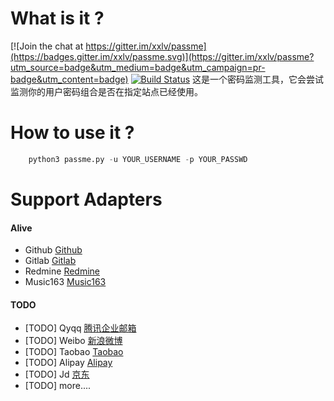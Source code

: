 # What is it ?

[![Join the chat at https://gitter.im/xxlv/passme](https://badges.gitter.im/xxlv/passme.svg)](https://gitter.im/xxlv/passme?utm_source=badge&utm_medium=badge&utm_campaign=pr-badge&utm_content=badge)
[![Build Status](https://travis-ci.org/xxlv/passme.svg?branch=master)](https://travis-ci.org/xxlv/passme)
这是一个密码监测工具，它会尝试监测你的用户密码组合是否在指定站点已经使用。
# How to use it ?

```  python
    python3 passme.py -u YOUR_USERNAME -p YOUR_PASSWD
```

# Support Adapters


#### Alive  

- Github  [Github](https://github.com)
- Gitlab  [Gitlab](https://gitlab.com/users/sign_in)
- Redmine [Redmine](http://www.redmine.org/)
- Music163 [Music163](http://music.163.com)




#### TODO  

- [TODO] Qyqq [腾讯企业邮箱](https://www.alipay.com/)
- [TODO] Weibo [新浪微博](https://www.alipay.com/)
- [TODO] Taobao [Taobao](https://www.taobao.com)
- [TODO] Alipay [Alipay](https://www.alipay.com/)
- [TODO] Jd [京东](https://www.jd.com)
- [TODO] more....
